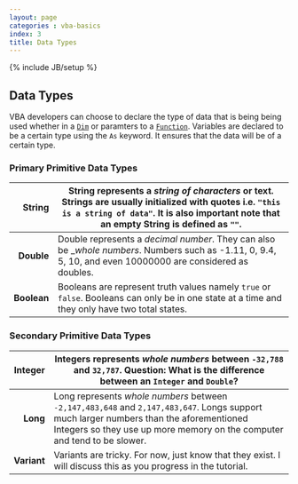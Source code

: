 ```yaml
---
layout: page
categories : vba-basics
index: 3
title: Data Types
---
```

{% include JB/setup %}

## Data Types

VBA developers can choose to declare the type of data that is being being used whether in a [`Dim`](/vba-basics/dim) or paramters to a [`Function`](/vba-basics/functions). Variables are declared to be a certain type using the `As` keyword. It ensures that the data will be of a certain type.

### Primary Primitive Data Types

|  **String** | String represents a _string of characters_ or text. Strings are usually initialized with quotes i.e. `"this is a string of data"`. It is also important note that an empty String is defined as `""`. |
|------------:|-------------------------------------------------------------------------------------------------------------------------------------------------------------------------------------------------------|
|  **Double** | Double represents a _decimal number_. They can also be __whole numbers_. Numbers such as -1.11, 0, 9.4, 5, 10, and even 10000000 are considered as doubles.                                                                                |
| **Boolean** | Booleans are represent truth values namely `true` or `false`. Booleans can only be in one state at a time and they only have two total states.                                                        |

### Secondary Primitive Data Types

| **Integer** | Integers represents _whole numbers_ between `-32,788` and `32,787`.  **Question:** What is the difference between an `Integer` and `Double`?                                                                        |
|------------:|--------------------------------------------------------------------------------------------------------------------------------------------------------------------------------------------------------------------|
|    **Long** | Long represents _whole numbers_ between `-2,147,483,648` and `2,147,483,647`. Longs support much larger numbers than the aforementioned Integers so they use up more memory on the computer and tend to be slower. |
| **Variant** | Variants are tricky. For now, just know that they exist. I will discuss this  as you progress in the tutorial.                                                                                                     |
